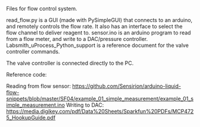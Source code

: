 Files for flow control system. 

read_flow.py is a GUI (made with PySimpleGUI) that connects to an arduino, and remotely controls the flow rate. It also has an interface to select the flow channel to deliver reagent to. 
sensor.ino is an arduino program to read from a flow meter, and write to a DAC/pressure controller.
Labsmith_uProcess_Python_support is a reference document for the valve controller commands.

The valve controller is connected directly to the PC.

Reference code:

Reading from flow sensor: https://github.com/Sensirion/arduino-liquid-flow-snippets/blob/master/SF04/example_01_simple_measurement/example_01_simple_measurement.ino
Writing to DAC: https://media.digikey.com/pdf/Data%20Sheets/Sparkfun%20PDFs/MCP4725_HookupGuide.pdf

